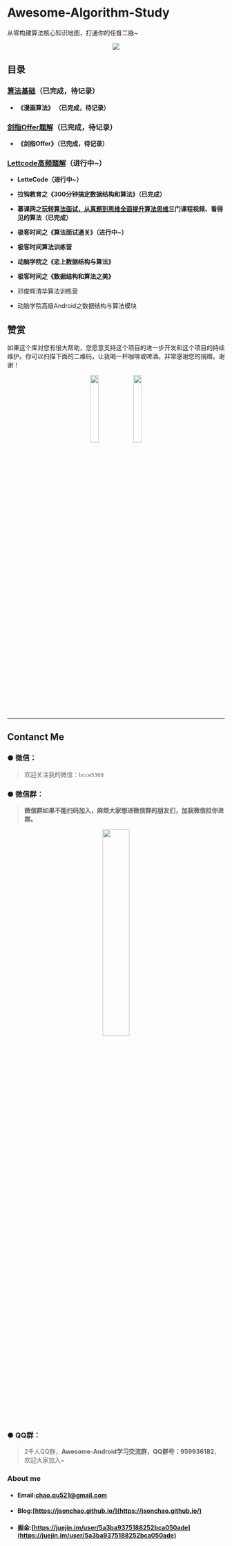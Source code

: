 # Awesome-Algorithm-Study
从零构建算法核心知识地图，打通你的任督二脉~

<div align="center">
<img src="https://raw.githubusercontent.com/JsonChao/Awesome-Android-Performance/master/screenshots/algorithm_map.png">
</div>


## 目录

### [算法基础]()（已完成，待记录）

- **《漫画算法》 （已完成，待记录）**


### [剑指Offer题解]()（已完成，待记录）

- **《剑指Offer》（已完成，待记录）**


### [Lettcode高频题解]()（进行中~）

- **LetteCode（进行中~）**

- **拉钩教育之《300分钟搞定数据结构和算法》（已完成）**
-  **慕课网之[玩转算法面试，从真题到思维全面提升算法思维](https://coding.imooc.com/learn/list/82.html)三门课程视频、看得见的算法（已完成）**
-  **极客时间之《算法面试通关》（进行中~）**

- **极客时间算法训练营**
- **动脑学院之《恋上数据结构与算法》**
-  **极客时间之《数据结构和算法之美》**

- 邓俊辉清华算法训练营
- 动脑学院高级Android之数据结构与算法模块




## 赞赏

如果这个库对您有很大帮助，您愿意支持这个项目的进一步开发和这个项目的持续维护。你可以扫描下面的二维码，让我喝一杯咖啡或啤酒。非常感谢您的捐赠。谢谢！

<div align="center">
<img src="https://raw.githubusercontent.com/JsonChao/Awesome-Android-Interview/master/screenshot/wexin_play.jpg" width=20%><img src="https://raw.githubusercontent.com/JsonChao/Awesome-Android-Interview/master/screenshot/Apaliy.jpg" width=20%>
</div>


----

## Contanct Me

###  ●  微信：

> 欢迎关注我的微信：`bcce5360`  

###  ●  微信群：

> **微信群如果不能扫码加入，麻烦大家想进微信群的朋友们，加我微信拉你进群。**

<div align="center">
<img src="https://github.com/JsonChao/Awesome-Android-Performance/blob/master/screenshots/Awesome-Android.png" width=35%>
</div>
        

###  ●  QQ群：

> 2千人QQ群，**Awesome-Android学习交流群，QQ群号：959936182**， 欢迎大家加入~


### About me

- #### Email:[chao.qu521@gmail.com]()
- #### Blog:[https://jsonchao.github.io/](https://jsonchao.github.io/)
- #### 掘金:[https://juejin.im/user/5a3ba9375188252bca050ade](https://juejin.im/user/5a3ba9375188252bca050ade)

